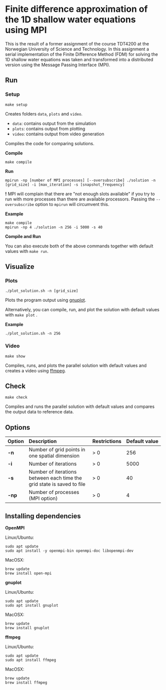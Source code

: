 # Finite difference approximation of the 1D shallow water equations using MPI
This is the result of a former assignment of the course TDT4200 at the Norwegian University of Science and Technology.
In this assignment a serial implementation of the Finite Difference Method (FDM) for solving the 1D shallow water equations was taken and transformed into a distributed version using the Message Passing Interface (MPI).

## Run
### Setup
`make setup`

Creates folders `data`, `plots` and `video`.
- `data`: contains output from the simulation
- `plots`: contains output from plotting
- `video`: contains output from video generation

Compiles the code for comparing solutions.

**Compile**

`make compile`

**Run**

`mpirun -np [number of MPI processes] [--oversubscribe] ./solution -n [grid_size] -i [max_iteration] -s [snapshot_frequency]`

**!** MPI will complain that there are "not enough slots available" if you try to run with more processes than there are available processors. Passing the `--oversubscribe` option to `mpirun` will circumvent this.

**Example**  

```
make compile
mpirun -np 4 ./solution -n 256 -i 5000 -s 40
```

**Compile and Run**

You can also execute both of the above commands together with default values with `make run`.

## Visualize
### Plots
`./plot_solution.sh -n [grid_size]`

Plots the program output using [gnuplot](http://gnuplot.sourceforge.net).

Alternatively, you can compile, run, and plot the solution with default values with `make plot` .

**Example**

`./plot_solution.sh -n 256`

### Video
`make show`

Compiles, runs, and plots the parallel solution with default values and creates a video using [ffmpeg](https://ffmpeg.org).

## Check
`make check`

Compiles and runs the parallel solution with default values and compares the output data to reference data.

## Options
Option | Description | Restrictions | Default value
:------------ | :------------ | :------------ | :------------
**-n** | Number of grid points in one spatial dimension | > 0 | 256
**-i** | Number of iterations | > 0 | 5000
**-s** | Number of iterations between each time the grid state is saved to file | > 0 | 40
**-np**| Number of processes (MPI option) | > 0 | 4

## Installing dependencies
**OpenMPI**

Linux/Ubuntu:

```
sudo apt update
sudo apt install -y openmpi-bin openmpi-doc libopenmpi-dev
```

MacOSX:

```
brew update
brew install open-mpi
```

**gnuplot**

Linux/Ubuntu:

```
sudo apt update
sudo apt install gnuplot
```

MacOSX:

```
brew update
brew install gnuplot
```

**ffmpeg**

Linux/Ubuntu:

```
sudo apt update
sudo apt install ffmpeg
```

MacOSX:

```
brew update
brew install ffmpeg
```
